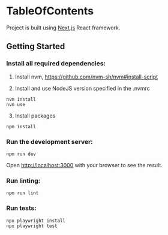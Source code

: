 # TableOfContents
Project is built using [Next.js](https://nextjs.org/) React framework.

## Getting Started

### Install all required dependencies:

1) Install nvm, https://github.com/nvm-sh/nvm#install-script

2)  Install and use NodeJS version specified in the .nvmrc
```shell
nvm install
nvm use
```

3) Install packages
```shell
npm install
```

### Run the development server:

```shell
npm run dev
```

Open [http://localhost:3000](http://localhost:3000) with your browser to see the result.

### Run linting:

```shell
npm run lint
```

### Run tests:

```shell
npx playwright install  
npx playwright test   
```